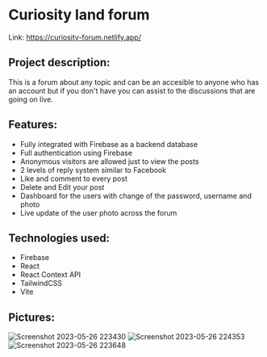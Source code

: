 #  Curiosity land forum
Link: https://curiosity-forum.netlify.app/

## Project description:
This is a forum about any topic and can be an accesible to anyone who has an account but if you don't have you can assist to the discussions that are going on live.
## Features:

 - Fully integrated with Firebase as a backend database
 - Full authentication using Firebase
 - Anonymous visitors are allowed just to view the posts
 - 2 levels of reply system similar to Facebook
 - Like and comment to every post
 - Delete and Edit your post
 - Dashboard for the users with change of the password, username and
   photo
 - Live update of the user photo across the forum

## Technologies used:

- Firebase
- React
- React Context API
- TailwindCSS
- Vite

##  Pictures:

![Screenshot 2023-05-26 223430](https://github.com/AlexDima02/Forum/assets/106831310/aeed2c20-04c2-46df-b4a4-7cfa753d382d)
![Screenshot 2023-05-26 224353](https://github.com/AlexDima02/Forum/assets/106831310/1a8465ba-8cda-455c-ac94-84a59bb24c32)
![Screenshot 2023-05-26 223648](https://github.com/AlexDima02/Forum/assets/106831310/4011461f-57aa-4b6e-833e-62235ba2f296)
